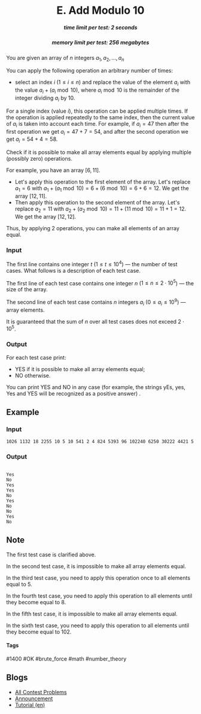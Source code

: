 <h1 style='text-align: center;'> E. Add Modulo 10</h1>

<h5 style='text-align: center;'>time limit per test: 2 seconds</h5>
<h5 style='text-align: center;'>memory limit per test: 256 megabytes</h5>

You are given an array of $n$ integers $a_1, a_2, \dots, a_n$

You can apply the following operation an arbitrary number of times: 

* select an index $i$ ($1 \le i \le n$) and replace the value of the element $a_i$ with the value $a_i + (a_i \bmod 10)$, where $a_i \bmod 10$ is the remainder of the integer dividing $a_i$ by $10$.

For a single index (value $i$), this operation can be applied multiple times. If the operation is applied repeatedly to the same index, then the current value of $a_i$ is taken into account each time. For example, if $a_i=47$ then after the first operation we get $a_i=47+7=54$, and after the second operation we get $a_i=54+4=58$.

Check if it is possible to make all array elements equal by applying multiple (possibly zero) operations.

For example, you have an array $[6, 11]$. 

* Let's apply this operation to the first element of the array. Let's replace $a_1 = 6$ with $a_1 + (a_1 \bmod 10) = 6 + (6 \bmod 10) = 6 + 6 = 12$. We get the array $[12, 11]$.
* Then apply this operation to the second element of the array. Let's replace $a_2 = 11$ with $a_2 + (a_2 \bmod 10) = 11 + (11 \bmod 10) = 11 + 1 = 12$. We get the array $[12, 12]$.

Thus, by applying $2$ operations, you can make all elements of an array equal.

### Input

The first line contains one integer $t$ ($1 \le t \le 10^4$) — the number of test cases. What follows is a description of each test case.

The first line of each test case contains one integer $n$ ($1 \le n \le 2 \cdot 10^5$) — the size of the array.

The second line of each test case contains $n$ integers $a_i$ ($0 \le a_i \le 10^9$) — array elements.

It is guaranteed that the sum of $n$ over all test cases does not exceed $2 \cdot 10^5$.

### Output

For each test case print:

* YES if it is possible to make all array elements equal;
* NO otherwise.

You can print YES and NO in any case (for example, the strings yEs, yes, Yes and YES will be recognized as a positive answer) .

## Example

### Input


```text
1026 1132 18 2255 10 5 10 541 2 4 824 5393 96 102240 6250 30222 4421 5
```
### Output

```text

Yes
No
Yes
Yes
No
Yes
No
No
Yes
No

```
## Note

The first test case is clarified above.

In the second test case, it is impossible to make all array elements equal.

In the third test case, you need to apply this operation once to all elements equal to $5$.

In the fourth test case, you need to apply this operation to all elements until they become equal to $8$.

In the fifth test case, it is impossible to make all array elements equal.

In the sixth test case, you need to apply this operation to all elements until they become equal to $102$.



#### Tags 

#1400 #OK #brute_force #math #number_theory 

## Blogs
- [All Contest Problems](../Codeforces_Round_811_(Div._3).md)
- [Announcement](../blogs/Announcement.md)
- [Tutorial (en)](../blogs/Tutorial_(en).md)
